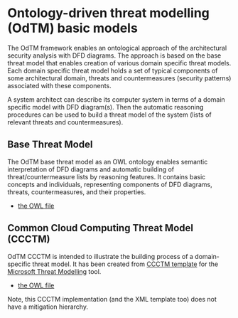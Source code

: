 
# Ontology-driven threat modelling (OdTM) basic models

The OdTM framework enables an ontological approach of the architectural security analysis with DFD diagrams.
The approach is based on the base threat model that enables creation of various domain specific threat models. 
Each domain specific threat model holds a set of typical components of some architectural domain, threats and countermeasures (security patterns)
associated with these components.

A system architect can describe its computer system in terms of a domain specific model with DFD diagram(s). 
Then the automatic reasoning procedures can be used to build a threat model of the system (lists of relevant threats and countermeasures).


## Base Threat Model

The OdTM base threat model as an OWL ontology enables semantic interpretation of DFD diagrams and automatic
building of threat/countermeasure lists by reasoning features. It contains basic concepts and individuals, 
representing components of DFD diagrams, threats, countermeasures, and their properties.

* [the OWL file](OdTMBaseThreatModel.owl)

## Common Cloud Computing Threat Model (CCCTM)

OdTM CCCTM is intended to illustrate the building process of a domain-specific threat model.
It has been created from [CCCTM template](https://github.com/nets4geeks/CCCTM_template) 
for the [Microsoft Threat Modelling](https://aka.ms/threatmodelingtool) tool.

* [the OWL file](OdTMCCCTM.owl)

Note, this CCCTM implementation (and the XML template too) does not have a mitigation hierarchy.
